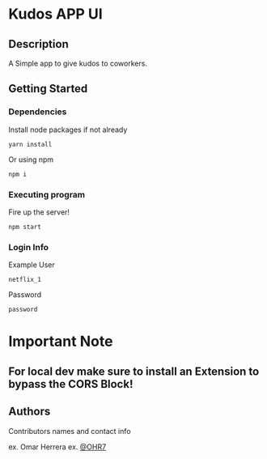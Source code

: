 # Kudos APP UI

## Description

A Simple app to give kudos to coworkers.

## Getting Started

### Dependencies
Install node packages if not already

```yarn install```

Or using npm

```npm i```


### Executing program
Fire up the server!

```npm start```

### Login Info
Example User 

```netflix_1```

Password

```password```

# Important Note

## For local dev make sure to install an Extension to bypass the CORS Block!


## Authors

Contributors names and contact info

ex. Omar Herrera 
ex. [@OHR7](https://github.com/OHR7)
